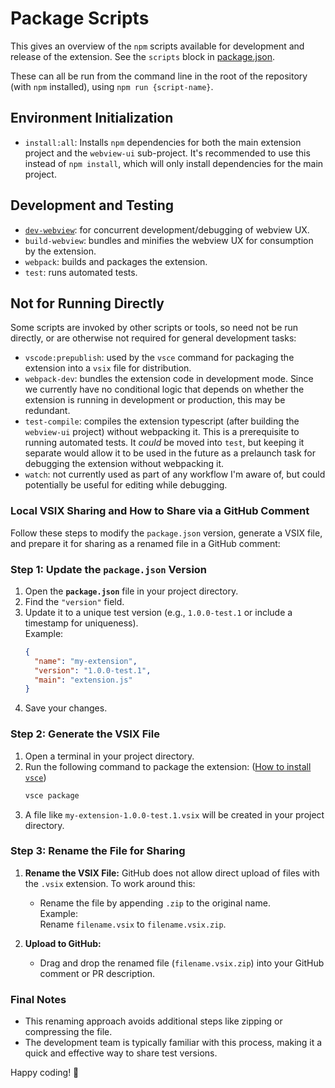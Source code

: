 # Package Scripts

This gives an overview of the `npm` scripts available for development and release of the extension. See the `scripts` block in [package.json](../package.json).

These can all be run from the command line in the root of the repository (with `npm` installed), using `npm run {script-name}`.

## Environment Initialization

- `install:all`: Installs `npm` dependencies for both the main extension project and the `webview-ui` sub-project. It's recommended to use this instead of `npm install`, which will only install dependencies for the main project.

## Development and Testing

- [`dev-webview`](./webview-development.md#developing-the-ui): for concurrent development/debugging of webview UX.
- `build-webview`: bundles and minifies the webview UX for consumption by the extension.
- `webpack`: builds and packages the extension.
- `test`: runs automated tests.

## Not for Running Directly

Some scripts are invoked by other scripts or tools, so need not be run directly, or are otherwise not required for general development tasks:

- `vscode:prepublish`: used by the `vsce` command for packaging the extension into a `vsix` file for distribution.
- `webpack-dev`: bundles the extension code in development mode. Since we currently have no conditional logic that depends on whether the extension is running in development or production, this may be redundant.
- `test-compile`: compiles the extension typescript (after building the `webview-ui` project) without webpacking it. This is a prerequisite to running automated tests. It _could_ be moved into `test`, but keeping it separate would allow it to be used in the future as a prelaunch task for debugging the extension without webpacking it.
- `watch`: not currently used as part of any workflow I'm aware of, but could potentially be useful for editing while debugging.

### **Local VSIX Sharing and How to Share via a GitHub Comment**

Follow these steps to modify the `package.json` version, generate a VSIX file, and prepare it for sharing as a renamed file in a GitHub comment:

### **Step 1: Update the `package.json` Version**
1. Open the **`package.json`** file in your project directory.
2. Find the `"version"` field.
3. Update it to a unique test version (e.g., `1.0.0-test.1` or include a timestamp for uniqueness).  
   Example:
   ```json
   {
     "name": "my-extension",
     "version": "1.0.0-test.1",
     "main": "extension.js"
   }
   ```
4. Save your changes.

### **Step 2: Generate the VSIX File**
1. Open a terminal in your project directory.
2. Run the following command to package the extension: ([How to install `vsce`](https://www.npmjs.com/package/@vscode/vsce))
   ```bash
   vsce package
   ```
3. A file like `my-extension-1.0.0-test.1.vsix` will be created in your project directory.

### **Step 3: Rename the File for Sharing**
1. **Rename the VSIX File:**
   GitHub does not allow direct upload of files with the `.vsix` extension. To work around this:
   - Rename the file by appending `.zip` to the original name.  
     Example:  
     Rename `filename.vsix` to `filename.vsix.zip`.

2. **Upload to GitHub:**
   - Drag and drop the renamed file (`filename.vsix.zip`) into your GitHub comment or PR description. 

### **Final Notes**
- This renaming approach avoids additional steps like zipping or compressing the file.
- The development team is typically familiar with this process, making it a quick and effective way to share test versions.

Happy coding! 🚀